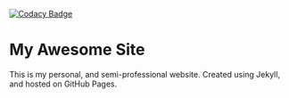 [![Codacy Badge](https://app.codacy.com/project/badge/Grade/0020a7b6c26843d1a8f879f8e810f8c2)](https://www.codacy.com/gh/VictorHachard/VictorHachard.github.io/dashboard?utm_source=github.com&amp;utm_medium=referral&amp;utm_content=VictorHachard/VictorHachard.github.io&amp;utm_campaign=Badge_Grade)

# My Awesome Site

This is my personal, and semi-professional website. Created using Jekyll, and hosted on GitHub Pages.
